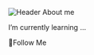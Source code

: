![Header]([https:[//github.com/testerchudova/testerchudova/assets/Group_1.jpg])
About me

I’m currently learning ...

💬Follow Me
